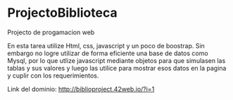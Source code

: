 # ProjectoBiblioteca
Projecto de progamacion web 

En esta tarea utilize Html, css, javascript y un poco de boostrap.
Sin embargo no logre utilizar de forma eficiente una base de datos como Mysql, por lo que utlize
javascript mediante objetos para que simulasen las tablas y sus valores y luego las utilice
para mostrar esos datos en la pagina y cuplir con los requerimientos.

Link del dominio: http://biblioproject.42web.io/?i=1
